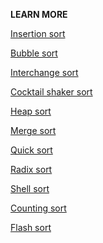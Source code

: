 
**LEARN MORE**

[Insertion sort](https://en.wikipedia.org/wiki/Insertion_sort)

[Bubble sort](https://en.wikipedia.org/wiki/Bubble_sort)

[Interchange sort]()

[Cocktail shaker sort](https://en.wikipedia.org/wiki/Cocktail_shaker_sort)

[Heap sort](https://en.wikipedia.org/wiki/Heapsort)

[Merge sort](https://en.wikipedia.org/wiki/Merge_sort)

[Quick sort](https://en.wikipedia.org/wiki/Quicksort)

[Radix sort](https://en.wikipedia.org/wiki/Radix_sort)

[Shell sort](https://en.wikipedia.org/wiki/Shellsort)

[Counting sort](https://en.wikipedia.org/wiki/Counting_sort)

[Flash sort](https://en.wikipedia.org/wiki/Flashsort)



